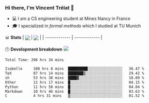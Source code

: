 ### Hi there, I'm Vincent Trélat 👋
 - 💻 I am a CS engineering student at Mines Nancy in France
 - 🎓 I specialized in *formal methods* which I studied at TU Munich

📊 **Stats**
| <img align="center" src="https://readme-stats.clckblog.space/api?username=VTrelat&show_icons=true&include_all_commits=true&theme=tokyonight&hide_border=true" /> | <img align="center" src="https://readme-stats.clckblog.space/api/top-langs/?username=VTrelat&layout=compact&theme=tokyonight&hide_border=true" /> |
| ------------- | ------------- |

🕑 **Development breakdown** ![](https://wakatime.com/badge/user/8d0110fb-6b70-4990-ab86-45c404715c2b.svg)
<!--START_SECTION:waka-->

```txt
Total Time: 296 hrs 34 mins

Isabelle     108 hrs 8 mins  █████████░░░░░░░░░░░░░░░░   36.47 %
TeX          87 hrs 14 mins  ███████▒░░░░░░░░░░░░░░░░░   29.42 %
sh           53 hrs 38 mins  ████▓░░░░░░░░░░░░░░░░░░░░   18.09 %
Other        12 hrs 17 mins  █░░░░░░░░░░░░░░░░░░░░░░░░   04.15 %
Python       11 hrs 58 mins  █░░░░░░░░░░░░░░░░░░░░░░░░   04.04 %
Markdown     10 hrs 46 mins  █░░░░░░░░░░░░░░░░░░░░░░░░   03.63 %
C            4 hrs 31 mins   ▒░░░░░░░░░░░░░░░░░░░░░░░░   01.52 %
```

<!--END_SECTION:waka-->
